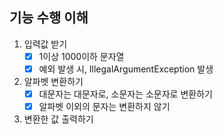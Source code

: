 ## 기능 수행 이해
1. 입력값 받기
   - [x] 1이상 1000이하 문자열
   - [x] 예외 발생 시, IllegalArgumentException 발생
2. 알파벳 변환하기
   - [x] 대문자는 대문자로, 소문자는 소문자로 변환하기
   - [x] 알파벳 이외의 문자는 변환하지 않기
3. 변환한 값 출력하기